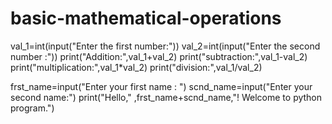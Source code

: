 # basic-mathematical-operations

val_1=int(input("Enter the first number:"))
val_2=int(input("Enter the second number :"))
print("Addition:",val_1+val_2)
print("subtraction:",val_1-val_2)
print("multiplication:",val_1*val_2)
print("division:",val_1/val_2)

frst_name=input("Enter your first name : ")
scnd_name=input("Enter your second name:")
print("Hello," ,frst_name+scnd_name,"! Welcome to python program.")

